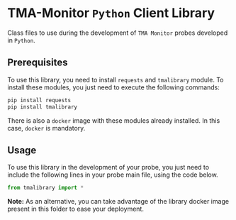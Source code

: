 # TMA-Monitor `Python` Client Library 

Class files to use during the development of `TMA Monitor` probes developed in `Python`.


## Prerequisites

To use this library, you need to install `requests` and `tmalibrary` module. To install these modules, you just need to execute the following commands:

```sh
pip install requests
pip install tmalibrary
```

There is also a `docker` image with these modules already installed. In this case, `docker` is mandatory. 

## Usage

To use this library in the development of your probe, you just need to include the following lines in your probe main file, using the code below.

```python
from tmalibrary import *
```

**Note:** As an alternative, you can take advantage of the library docker image present in this folder to ease your deployment.
